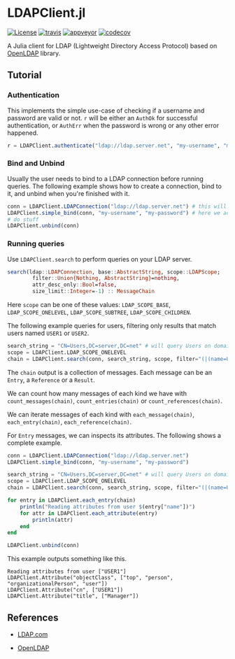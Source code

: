 
# LDAPClient.jl

[![License][license-img]](LICENSE)
[![travis][travis-img]][travis-url]
[![appveyor][appveyor-img]][appveyor-url]
[![codecov][codecov-img]][codecov-url]

[license-img]: http://img.shields.io/badge/license-MIT-brightgreen.svg?style=flat-square
[travis-img]: https://img.shields.io/travis/felipenoris/LDAPClient.jl/master.svg?logo=travis&label=Linux+/+macOS&style=flat-square
[travis-url]: https://travis-ci.org/felipenoris/LDAPClient.jl
[appveyor-img]: https://img.shields.io/appveyor/ci/felipenoris/ldapclient-jl/master.svg?logo=appveyor&label=Windows&style=flat-square
[appveyor-url]: https://ci.appveyor.com/project/felipenoris/ldapclient-jl/branch/master
[codecov-img]: https://img.shields.io/codecov/c/github/felipenoris/LDAPClient.jl/master.svg?label=codecov&style=flat-square
[codecov-url]: http://codecov.io/github/felipenoris/LDAPClient.jl?branch=master

A Julia client for LDAP (Lightweight Directory Access Protocol) based on [OpenLDAP](https://www.openldap.org/) library.

## Tutorial

### Authentication

This implements the simple use-case of checking if a username and password are valid or not.
`r` will be either an `AuthOk` for successful authentication, or `AuthErr` when the
password is wrong or any other error happened.

```julia
r = LDAPClient.authenticate("ldap://ldap.server.net", "my-username", "my-password")
```

### Bind and Unbind

Usually the user needs to bind to a LDAP connection before running queries.
The following example shows how to create a connection, bind to it, and unbind when you're finished with it.

```julia
conn = LDAPClient.LDAPConnection("ldap://ldap.server.net") # this will not connect to the server yet
LDAPClient.simple_bind(conn, "my-username", "my-password") # here we actually get to connect to the server
# do stuff
LDAPClient.unbind(conn)
```

### Running queries

Use `LDAPClient.search` to perform queries on your LDAP server.

```julia
search(ldap::LDAPConnection, base::AbstractString, scope::LDAPScope;
        filter::Union{Nothing, AbstractString}=nothing,
        attr_desc_only::Bool=false,
        size_limit::Integer=-1) :: MessageChain
```

Here `scope` can be one of these values: `LDAP_SCOPE_BASE`, `LDAP_SCOPE_ONELEVEL`, `LDAP_SCOPE_SUBTREE`, `LDAP_SCOPE_CHILDREN`.

The following example queries for users, filtering only results that match users named `USER1` or `USER2`.

```julia
search_string = "CN=Users,DC=server,DC=net" # will query Users on domain server.net
scope = LDAPClient.LDAP_SCOPE_ONELEVEL
chain = LDAPClient.search(conn, search_string, scope, filter="(|(name=USER1)(name=USER2))")
```

The `chain` output is a collection of messages.
Each message can be an `Entry`, a `Reference` or a `Result`.

We can count how many messages of each kind we have with `count_messages(chain)`, `count_entries(chain)` or `count_references(chain)`.

We can iterate messages of each kind with `each_message(chain)`, `each_entry(chain)`, `each_reference(chain)`.

For `Entry` messages, we can inspects its attributes. The following shows a complete example.

```julia
conn = LDAPClient.LDAPConnection("ldap://ldap.server.net")
LDAPClient.simple_bind(conn, "my-username", "my-password")

search_string = "CN=Users,DC=server,DC=net" # will query Users on domain server.net
scope = LDAPClient.LDAP_SCOPE_ONELEVEL
chain = LDAPClient.search(conn, search_string, scope, filter="(|(name=USER1)(name=USER2))")

for entry in LDAPClient.each_entry(chain)
    println("Reading attributes from user $(entry["name"])")
    for attr in LDAPClient.each_attribute(entry)
        println(attr)
    end
end

LDAPClient.unbind(conn)
```

This example outputs something like this.

```
Reading attributes from user ["USER1"]
LDAPClient.Attribute("objectClass", ["top", "person", "organizationalPerson", "user"])
LDAPClient.Attribute("cn", ["USER1"])
LDAPClient.Attribute("title", ["Manager"])
```

## References

* [LDAP.com](https://ldap.com/)

* [OpenLDAP](https://www.openldap.org/)
